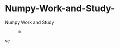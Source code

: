    # Numpy-Work-and-Study-
Numpy Work and Study 
                
                 
                                     
                                                 
                                                                                                                                 
                   
                                    
                         
          m 
 
     
  
           
                
   vc
           
   
    
      
  
